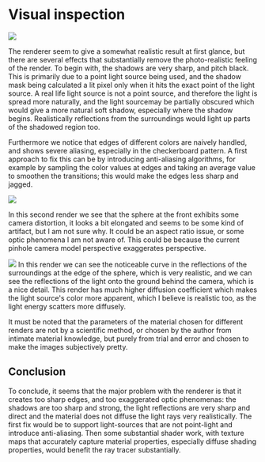 # Visual inspection
![](https://i.imgur.com/FhiP1CU.png)


The renderer seem to give a somewhat realistic result at first glance, but there are several effects that substantially remove the photo-realistic feeling of the render.
To begin with, the shadows are very sharp, and pitch black. This is primarily due to a point light source being used, and the shadow mask being calculated a lit pixel only when it hits the exact point of the light source. A real life light source is not a point source, and therefore the light is spread more naturally, and the light sourcemay be partially obscured which would give a more natural soft shadow, especially where the shadow begins. Realistically reflections from the surroundings would light up parts of the shadowed region too.

Furthermore we notice that edges of different colors are naively handled, and shows severe aliasing, especially in the checkerboard pattern. 
A first approach to fix this can be by introducing anti-aliasing algorithms, for example by sampling the color values at edges and taking an average
value to smoothen the transitions; this would make the edges less sharp and jagged.

![](https://i.imgur.com/RNzHJyN.png)

In this second render we see that the sphere at the front exhibits some camera distortion, it looks a bit elongated and seems to be some kind of artifact, but I am not sure why. It could be an aspect ratio issue, or some optic phenomena I am not aware of. This could be because the current pinhole camera model perspective exaggerates perspective.

![](https://i.imgur.com/paoQgQw.png)
In this render we can see the noticeable curve in the reflections of the surroundings at the edge of the sphere, which is very realistic, and we can see the reflections of the light onto the ground behind the camera, which is a nice detail. This render has much higher diffusion coefficient which makes the light source's color more apparent, which I believe is realistic too, as the light energy scatters more diffusely.

It must be noted that the parameters of the material chosen for different renders are not by a scientific method, or chosen by the author from intimate material knowledge, but purely from trial and error and chosen to make the images subjectively pretty.


## Conclusion

To conclude, it seems that the major problem with the renderer is that it creates too sharp edges, and too exaggerated optic phenomenas: the shadows are too sharp and strong, the light reflections are very sharp and direct and the material does not diffuse the light rays very realistically. The first fix would be to support light-sources that are not point-light and introduce anti-aliasing. Then some substantial shader work, with texture maps that accurately capture material properties, especially diffuse shading properties, would benefit the ray tracer substantially.
